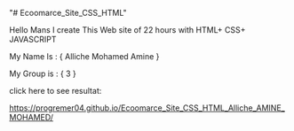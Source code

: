 "# Ecoomarce_Site_CSS_HTML" 


Hello Mans I create This Web site of 22 hours  with HTML+ CSS+ JAVASCRIPT


My Name Is  : {   Alliche Mohamed Amine }

My Group is :  {  3 }


click here to see resultat:


https://progremer04.github.io/Ecoomarce_Site_CSS_HTML_Alliche_AMINE_MOHAMED/
